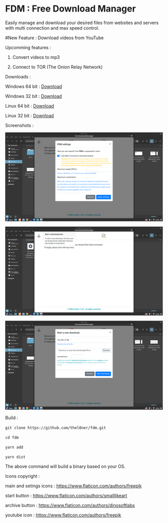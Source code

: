 # FDM : Free Download Manager

Easily manage and download your desired files from websites and servers with multi connection and max speed control.

#New Feature : Download videos from YouTube

Upcomming features :

 1) Convert videos to mp3

 2) Connect to TOR (The Onion Relay Network)

 Downloads : 
 
  Windows 64 bit : [Download](https://github.com/thel0ner/fdm/releases/download/1.0.0/windows-x64download-manager.Setup.1.0.0.exe)
  
  Windows 32 bit : [Download](https://github.com/thel0ner/fdm/releases/download/1.0.0/windows-ia32-download-manager.Setup.1.0.0.exe)

 Linux 64 bit : [Download](https://github.com/thel0ner/fdm/releases/download/1.0.0/linux-x64-download-manager-1.0.0.AppImage)

 Linux 32 bit : [Download](https://github.com/thel0ner/fdm/releases/download/1.0.0/linux-ia32-download-manager-1.0.0-i386.AppImage)
 

 
 Screenshots : 
 
 ![alt fdm](https://raw.githubusercontent.com/thel0ner/fdm/master/screenshots/screen.png)
 
 ![alt fdm](https://raw.githubusercontent.com/thel0ner/fdm/master/screenshots/screen1.png)
 
 ![alt fdm](https://raw.githubusercontent.com/thel0ner/fdm/master/screenshots/screen2.png)
 
 Build : 
 
 `git clone https://github.com/thel0ner/fdm.git`
 
 `cd fdm` 
 
 `yarn add` 
 
 `yarn dist` 
 
 The above command will build a binary based on your OS. 
 
 Icons copyright : 
 
 main and setings icons : https://www.flaticon.com/authors/freepik
 
start button : https://www.flaticon.com/authors/smalllikeart

archive button : https://www.flaticon.com/authors/dinosoftlabs
 
youtube icon : https://www.flaticon.com/authors/freepik
